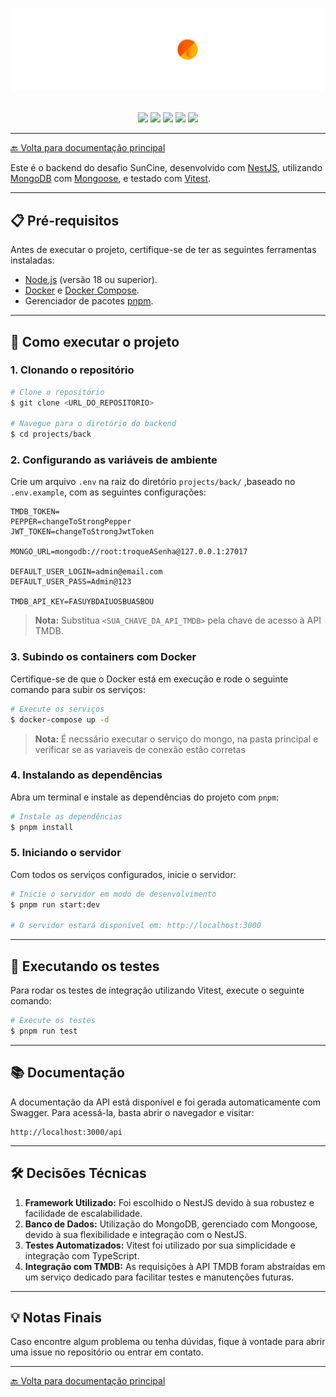 <p align="center">
  <img src="../../docs/img/SunCine.png" width="500" alt="SunCine Logo" />
</p>
</br>

<div align="center">
  <img src="https://img.shields.io/badge/Node.js-%23339933?style=for-the-badge&logo=nodedotjs&logoColor=white&labelColor=black" />
  <img src="https://img.shields.io/badge/Vitest-%236E9F18?style=for-the-badge&logo=vitest&logoColor=white&labelColor=black" />
  <img src="https://img.shields.io/badge/Fastify-%23FFFFFF?style=for-the-badge&logo=fastify&logoColor=white&labelColor=black" />
  <img src="https://img.shields.io/badge/TMDB-%23006DBF?style=for-the-badge&logo=themoviedatabase&logoColor=white&labelColor=black" />
  <img src="https://img.shields.io/badge/Docker-%232496ED?style=for-the-badge&logo=docker&logoColor=white&labelColor=black" />
</div>

---

[🔙 Volta para documentação principal](../../README.md)

Este é o backend do desafio SunCine, desenvolvido com [NestJS](https://nestjs.com/), utilizando [MongoDB](https://www.mongodb.com/) com [Mongoose](https://mongoosejs.com/), e testado com [Vitest](https://vitest.dev/).

---

## 📋 Pré-requisitos
Antes de executar o projeto, certifique-se de ter as seguintes ferramentas instaladas:

- [Node.js](https://nodejs.org/) (versão 18 ou superior).
- [Docker](https://www.docker.com/) e [Docker Compose](https://docs.docker.com/compose/).
- Gerenciador de pacotes [pnpm](https://pnpm.io/).

---

## 🚀 Como executar o projeto

### 1. Clonando o repositório
```bash
# Clone o repositório
$ git clone <URL_DO_REPOSITORIO>

# Navegue para o diretório do backend
$ cd projects/back
```

### 2. Configurando as variáveis de ambiente

Crie um arquivo `.env` na raiz do diretório `projects/back/` ,baseado no `.env.example`, com as seguintes configurações:

```env
TMDB_TOKEN=
PEPPER=changeToStrongPepper
JWT_TOKEN=changeToStrongJwtToken

MONGO_URL=mongodb://root:troqueASenha@127.0.0.1:27017

DEFAULT_USER_LOGIN=admin@email.com
DEFAULT_USER_PASS=Admin@123

TMDB_API_KEY=FASUYBDAIUOSBUASBOU
```

> **Nota:** Substitua `<SUA_CHAVE_DA_API_TMDB>` pela chave de acesso à API TMDB. 

### 3. Subindo os containers com Docker

Certifique-se de que o Docker está em execução e rode o seguinte comando para subir os serviços:

```bash
# Execute os serviços
$ docker-compose up -d
```
> **Nota:** É necssário executar o serviço do mongo, na pasta principal e verificar se as variaveis de conexão estão corretas 

### 4. Instalando as dependências

Abra um terminal e instale as dependências do projeto com `pnpm`:

```bash
# Instale as dependências
$ pnpm install
```

### 5. Iniciando o servidor

Com todos os serviços configurados, inicie o servidor:

```bash
# Inicie o servidor em modo de desenvolvimento
$ pnpm run start:dev

# O servidor estará disponível em: http://localhost:3000
```

---

## 🧪 Executando os testes
Para rodar os testes de integração utilizando Vitest, execute o seguinte comando:

```bash
# Execute os testes
$ pnpm run test
```

---

## 📚 Documentação
A documentação da API está disponível e foi gerada automaticamente com Swagger. Para acessá-la, basta abrir o navegador e visitar:

```url
http://localhost:3000/api
```

---

## 🛠️ Decisões Técnicas

1. **Framework Utilizado:** Foi escolhido o NestJS devido à sua robustez e facilidade de escalabilidade.
2. **Banco de Dados:** Utilização do MongoDB, gerenciado com Mongoose, devido à sua flexibilidade e integração com o NestJS.
3. **Testes Automatizados:** Vitest foi utilizado por sua simplicidade e integração com TypeScript.
4. **Integração com TMDB:** As requisições à API TMDB foram abstraídas em um serviço dedicado para facilitar testes e manutenções futuras.

---

## 💡 Notas Finais
Caso encontre algum problema ou tenha dúvidas, fique à vontade para abrir uma issue no repositório ou entrar em contato.

---

[🔙 Volta para documentação principal](../README.md)